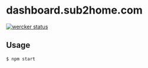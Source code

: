 dashboard.sub2home.com
======================

[![wercker status](https://app.wercker.com/status/e9b614726b4db02cee10b1aa81cbde6c/m "wercker status")](https://app.wercker.com/project/bykey/e9b614726b4db02cee10b1aa81cbde6c)

## Usage

```sh
$ npm start
```
